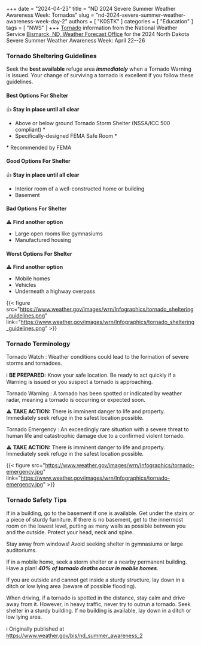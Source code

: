+++
date = "2024-04-23"
title = "ND 2024 Severe Summer Weather Awareness Week: Tornados"
slug = "nd-2024-severe-summer-weather-awareness-week-day-2"
authors = [ "K0STK" ]
categories = [ "Education" ]
tags = [ "NWS" ]
+++
[Tornado](https://www.weather.gov/bis/nd_summer_awareness_2)
information from the National Weather Service
[Bismarck, ND, Weather Forecast Office](https://www.weather.gov/bis/) for 
the 2024 North Dakota Severe Summer Weather Awareness Week: April 22--26
<!--more-->

### Tornado Sheltering Guidelines

Seek the **best available** refuge area ***immediately*** when a Tornado
Warning is issued. Your change of surviving a tornado is excellent if
you follow these guidelines.

#### Best Options For Shelter

:thumbsup: **Stay in place until all clear**

* Above or below ground Tornado Storm Shelter (NSSA/ICC 500 compliant) &ast;
* Specifically-designed FEMA Safe Room &ast;

&ast; Recommended by FEMA

#### Good Options For Shelter

:thumbsup: **Stay in place until all clear**

* Interior room of a well-constructed home or building
* Basement

#### Bad Options For Shelter

:warning: **Find another option**

* Large open rooms like gymnasiums
* Manufactured housing 

#### Worst Options For Shelter

:warning: **Find another option**

* Mobile homes
* Vehicles
* Underneath a highway overpass

{{< figure src="https://www.weather.gov/images/wrn/Infographics/tornado_sheltering_guidelines.png" link="https://www.weather.gov/images/wrn/Infographics/tornado_sheltering_guidelines.png" >}}

### Tornado Terminology

Tornado Watch
: Weather conditions could lead to the formation of severe
storms and tornadoes.

:information_source: **BE PREPARED:** Know your safe location. Be ready
to act quickly if a Warning is issued or you suspect a tornado is
approaching.

Tornado Warning
: A tornado has been spotted or indicated by weather radar, meaning a tornado
is occurring or expected soon.

:warning: **TAKE ACTION:** There is imminent danger to life and
property. Immediately seek refuge in the safest location possible.

Tornado Emergency
: An exceedingly rare situation with a severe threat to human life and
catastrophic damage due to a confirmed violent tornado.

:warning: **TAKE ACTION:** There is imminent danger to life and
property. Immediately seek refuge in the safest location possible.

{{< figure src="https://www.weather.gov/images/wrn/Infographics/tornado-emergency.jpg" link="https://www.weather.gov/images/wrn/Infographics/tornado-emergency.jpg" >}}

### Tornado Safety Tips

If in a building, go to the basement if one is available. Get under the
stairs or a piece of sturdy furniture. If there is no basement, get
to the innermost room on the lowest level, putting as many walls as
possible between you and the outside. Protect your head, neck and spine.

Stay away from windows! Avoid seeking shelter in gymnasiums or large
auditoriums.

If in a mobile home, seek a storm shelter or a nearby permanent
building. Have a plan! ***40% of tornado deaths occur in mobile
homes***.

If you are outside and cannot get inside a sturdy structure, lay down in
a ditch or low lying area (beware of possible flooding).

When driving, if a tornado is spotted in the distance, stay calm and
drive away from it. However, in heavy traffic, never try to outrun a
tornado. Seek shelter in a sturdy building. If no building is available,
lay down in a ditch or low lying area.

:information_source: Originally published at
https://www.weather.gov/bis/nd_summer_awareness_2
